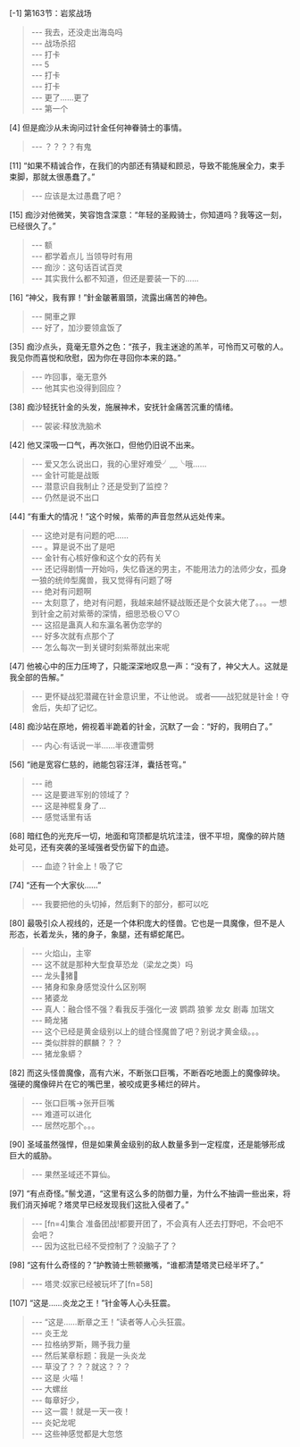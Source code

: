 
[-1] 第163节：岩浆战场
>--- 我去，还没走出海岛吗<br>
>--- 战场杀招<br>
>--- 打卡<br>
>--- 5<br>
>--- 打卡<br>
>--- 打卡<br>
>--- 更了……更了<br>
>--- 第一个<br>

[4] 但是痂沙从未询问过针金任何神眷骑士的事情。
>--- ？？？？有鬼<br>

[11] “如果不精诚合作，在我们的内部还有猜疑和顾忌，导致不能施展全力，束手束脚，那就太很愚蠢了。”
>--- 应该是太过愚蠢了吧？<br>

[15] 痂沙对他微笑，笑容饱含深意：“年轻的圣殿骑士，你知道吗？我等这一刻，已经很久了。”
>--- 额<br>
>--- 都学着点儿 当领导时有用<br>
>--- 痂沙：这句话百试百灵<br>
>--- 其实我什么都不知道，但还是要装一下的……<br>

[16] “神父，我有罪！”針金皺著眉頭，流露出痛苦的神色。
>--- 開車之罪<br>
>--- 好了，加沙要领盒饭了<br>

[35] 痂沙点头，竟毫无意外之色：“孩子，我主迷途的羔羊，可怜而又可敬的人。我见你而喜悦和欣慰，因为你在寻回你本来的路。”
>--- 咋回事，毫无意外<br>
>--- 他其实也没得到回应？<br>

[38] 痂沙轻抚针金的头发，施展神术，安抚针金痛苦沉重的情绪。
>--- 袈裟:释放洗脑术<br>

[42] 他又深吸一口气，再次张口，但他仍旧说不出来。
>--- 爱又怎么说出口，我的心里好难受╯﹏╰哦……<br>
>--- 金针可能是战贩<br>
>--- 潜意识自我制止？还是受到了监控？<br>
>--- 仍然是说不出口<br>

[44] “有重大的情况！”这个时候，紫蒂的声音忽然从远处传来。
>--- 这绝对是有问题的吧……<br>
>--- 。算是说不出了是吧<br>
>--- 金针有心核好像和这个女的药有关<br>
>--- 还记得剧情一开始吗，失忆昏迷的男主，不能用法力的法师少女，孤身一狼的统帅型魔兽，我又觉得有问题了呀<br>
>--- 绝对有问题啊<br>
>--- 太刻意了，绝对有问题，我越来越怀疑战贩还是个女装大佬了。。。一想到针金之前对紫蒂的深情，细思恐极⊙▽⊙<br>
>--- 这招是蛊真人和东瀛名著伪恋学的<br>
>--- 好多次就有点那个了<br>
>--- 怎么每次一到关键时刻紫蒂就出来呢<br>

[47] 他被心中的压力压垮了，只能深深地叹息一声：“没有了，神父大人。这就是我全部的告解。”
>--- 更怀疑战犯潜藏在针金意识里，不让他说。
或者——战犯就是针金！夺舍后，失却了记忆。<br>

[48] 痂沙站在原地，俯视着半跪着的针金，沉默了一会：“好的，我明白了。”
>--- 内心:有话说一半……半夜遭雷劈<br>

[56] “祂是宽容仁慈的，祂能包容汪洋，囊括苍穹。”
>--- 祂<br>
>--- 这是要进军别的领域了？<br>
>--- 这是神棍复身了…<br>
>--- 感觉话里有话<br>

[68] 暗红色的光充斥一切，地面和穹顶都是坑坑洼洼，很不平坦，魔像的碎片随处可见，还有突袭的圣域强者受伤留下的血迹。
>--- 血迹？针金上！吸了它<br>

[74] “还有一个大家伙……”
>--- 我要把他的头切掉，然后剩下的部分，都可以吃<br>

[80] 最吸引众人视线的，还是一个体积庞大的怪兽。它也是一具魔像，但不是人形态，长着龙头，猪的身子，象腿，还有蟒蛇尾巴。
>--- 火焰山，主宰<br>
>--- 这不就是那种大型食草恐龙（梁龙之类）吗<br>
>--- 龙头🐲猪🐷<br>
>--- 猪身和象身感觉没什么区别啊<br>
>--- 猪婆龙<br>
>--- 真人：融合怪不强？看我反手强化一波 鹦鹉 狼爹 龙女 剧毒 加瑞文<br>
>--- 畸龙猪<br>
>--- 这个已经是黄金级别以上的缝合怪魔兽了吧？别说才黄金级。。。<br>
>--- 类似胖胖的麒麟？？？<br>
>--- 猪龙象蟒？<br>

[82] 而这头怪兽魔像，高有六米，不断张口巨嘴，不断吞吃地面上的魔像碎块。强硬的魔像碎片在它的嘴巴里，被咬成更多稀烂的碎片。
>--- 张口巨嘴->张开巨嘴<br>
>--- 难道可以进化<br>
>--- 居然吃那个。。。<br>

[90] 圣域虽然强悍，但是如果黄金级别的敌人数量多到一定程度，还是能够形成巨大的威胁。
>--- 果然圣域还不算仙。<br>

[97] “有点奇怪。”鬃戈道，“这里有这么多的防御力量，为什么不抽调一些出来，将我们消灭掉呢？塔灵早已经发现我们这批入侵者了。”
>--- [fn=4]集合 准备团战!都要开团了，不会真有人还去打野吧，不会吧不会吧？<br>
>--- 因为这批已经不受控制了？没脑子了？<br>

[98] “这有什么奇怪的？”护教骑士熊顿撇嘴，“谁都清楚塔灵已经半坏了。”
>--- 塔灵:奴家已经被玩坏了[fn=58]<br>

[107] “这是……炎龙之王！”针金等人心头狂震。
>--- “这是……断章之王！”读者等人心头狂震。<br>
>--- 炎王龙<br>
>--- 拉格纳罗斯，赐予我力量<br>
>--- 然后某章标题：我是一头炎龙<br>
>--- 草没了？？？就这？？？<br>
>--- 这是 火喵！<br>
>--- 大螺丝<br>
>--- 每章好少，<br>
>--- 这一震！就是一天一夜！<br>
>--- 炎妃龙呢<br>
>--- 这些神感觉都是大忽悠<br>
